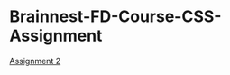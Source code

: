 # Brainnest-FD-Course-CSS-Assignment

[Assignment 2](https://amandanagao.github.io/Brainnest-FD-Course-CSS-Assignment/)
